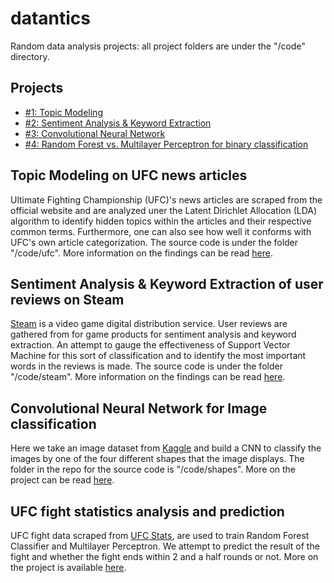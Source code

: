 # datantics
Random data analysis projects: all project folders are under the "/code" directory.

## Projects
- [#1: Topic Modeling](#topic-modeling-on-ufc-news-articles)
- [#2: Sentiment Analysis & Keyword Extraction](#sentiment-analysis--keyword-extraction-of-user-reviews-on-steam)
- [#3: Convolutional Neural Network](#convolutional-neural-network-for-image-classification)
- [#4: Random Forest vs. Multilayer Perceptron for binary classification](#ufc-fight-statistics-analysis-and-prediction)

## Topic Modeling on UFC news articles
Ultimate Fighting Championship (UFC)'s news articles are scraped from the official website and are analyzed uner the Latent Dirichlet Allocation (LDA) algorithm to identify hidden topics within the articles and their respective common terms. Furthermore, one can also see how well it conforms with UFC's own article categorization. The source code is under the folder "/code/ufc". More information on the findings can be read [here](https://medium.com/@pradhanang.sanjiv/topic-modeling-on-ufc-news-articles-with-latent-dirichlet-allocation-lda-73ea30e4516a).

## Sentiment Analysis & Keyword Extraction of user reviews on Steam
[Steam](https://store.steampowered.com/) is a video game digital distribution service. User reviews are gathered from for game products for sentiment analysis and keyword extraction. An attempt to gauge the effectiveness of Support Vector Machine for this sort of classification and to identify the most important words in the reviews is made. The source code is under the folder "/code/steam". More information on the findings can be read [here](https://medium.com/@pradhanang.sanjiv/sentiment-analysis-via-support-vector-machine-of-keyword-extraction-from-user-reviews-on-steam-70c76b52c253).

## Convolutional Neural Network for Image classification
Here we take an image dataset from [Kaggle](https://www.kaggle.com/datasets/smeschke/four-shapes?resource=download&select=process_data.py) and build a CNN to classify the images by one of the four different shapes that the image displays. The folder in the repo for the source code is "/code/shapes". More on the project can be read [here](https://medium.com/@pradhanang.sanjiv/convolutional-neural-network-for-image-classification-via-pytorch-b0e221ae194).

## UFC fight statistics analysis and prediction
UFC fight data scraped from [UFC Stats](http://ufcstats.com/), are used to train Random Forest Classifier and Multilayer Perceptron. We attempt to predict the result of the fight and whether the fight ends within 2 and a half rounds or not. More on the project is available [here](https://medium.com/@pradhanang.sanjiv/analysis-of-ufc-fight-statistics-and-models-for-fight-results-and-over-under-prediction-ade7080224bf). 